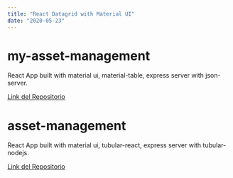 ```yaml
---
title: "React Datagrid with Material UI"
date: "2020-05-23"
---
```


# my-asset-management

React App built with material ui, material-table, express server with json-server.

[Link del Repositorio](https://github.com/nasarcacd/my-asset-management)

# asset-management

React App built with material ui, tubular-react, express server with tubular-nodejs.

[Link del Repositorio](https://github.com/nasarcacd/asset-management)